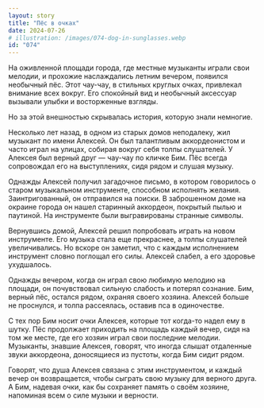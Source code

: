 ```yaml
---
layout: story
title: "Пёс в очках"
date: 2024-07-26
# illustration: /images/074-dog-in-sunglasses.webp
id: "074"
---
```


На оживленной площади города, где местные музыканты играли свои мелодии, и прохожие наслаждались летним вечером, появился необычный пёс. Этот чау-чау, в стильных круглых очках, привлекал внимание всех вокруг. Его спокойный вид и необычный аксессуар вызывали улыбки и восторженные взгляды.

Но за этой внешностью скрывалась история, которую знали немногие.

Несколько лет назад, в одном из старых домов неподалеку, жил музыкант по имени Алексей. Он был талантливым аккордеонистом и часто играл на улицах, собирая вокруг себя толпы слушателей. У Алексея был верный друг — чау-чау по кличке Бим. Пёс всегда сопровождал его на выступлениях, сидя рядом и слушая музыку.

Однажды Алексей получил загадочное письмо, в котором говорилось о старом музыкальном инструменте, способном исполнять желания. Заинтригованный, он отправился на поиски. В заброшенном доме на окраине города он нашел старинный аккордеон, покрытый пылью и паутиной. На инструменте были выгравированы странные символы.

Вернувшись домой, Алексей решил попробовать играть на новом инструменте. Его музыка стала еще прекраснее, а толпы слушателей увеличивались. Но вскоре он заметил, что с каждым исполнением инструмент словно поглощал его силы. Алексей слабел, а его здоровье ухудшалось.

Однажды вечером, когда он играл свою любимую мелодию на площади, он почувствовал сильную слабость и потерял сознание. Бим, верный пёс, остался рядом, охраняя своего хозяина. Алексей больше не проснулся, и толпа рассеялась, оставив пса в одиночестве.

С тех пор Бим носит очки Алексея, которые тот когда-то надел ему в шутку. Пёс продолжает приходить на площадь каждый вечер, сидя на том же месте, где его хозяин играл свои последние мелодии. Музыканты, знавшие Алексея, говорят, что иногда слышат отдаленные звуки аккордеона, доносящиеся из пустоты, когда Бим сидит рядом.

Говорят, что душа Алексея связана с этим инструментом, и каждый вечер он возвращается, чтобы сыграть свою музыку для верного друга. А Бим, надевая очки, как бы сохраняет память о своём хозяине, напоминая всем о силе музыки и верности.